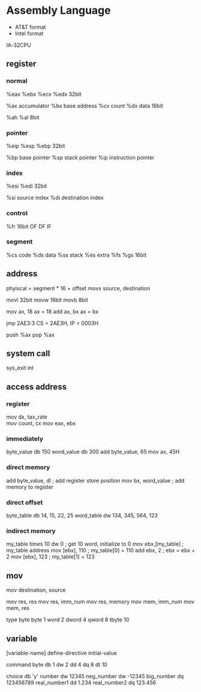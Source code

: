# Assembly Language

- AT&T format
- Intel format

IA-32CPU

## register

### normal

%eax
%ebx
%ecx
%edx
	32bit

%ax	accumulator
%bx	base address
%cx	count
%dx	data
	16bit

%ah
%al	
	8bit

### pointer

%eip
%esp
%ebp
	32bit

%bp	base pointer
%sp	stack pointer
%ip	instruction pointer

### index

%esi
%edi
	32bit

%si	source index
%di	destination index

### control

%fr
	16bit
OF
DF
IF

### segment

%cs	code
%ds	data
%ss	stack
%es	extra
%fs
%gs
	16bit


## address

phyiscal = segment * 16 + offset
movx source, destination

movl	32bit
movw	16bit
movb	8bit

mov ax, 18	ax = 18
add ax, bx	ax = bx

jmp 2AE3:3	CS = 2AE3H, IP = 0003H

push %ax
pop %ax
## system call
sys_exit	int


## access address

### register

mov dx, tax_rate	
mov count, cx
mov eax, ebx

### immediately

byte_value db 150
word_value db 300
add byte_value, 65
mov ax, 45H

### direct memory

add byte_value, dl	; add register store position
mov bx, word_value	; add memory to register

### direct offset

byte_table db 14, 15, 22, 25
word_table dw 134, 345, 564, 123

### indirect memory

my_table times 10 dw 0	; get 10 word, initialize to 0
mov ebx,[my_table]	; my_table address
mov [ebx], 110		; my_table[0] = 110
add ebx, 2		; ebx = ebx + 2
mov [ebx], 123		; my_table[1] = 123

## mov

mov destination, source

mov res, res
mov res, imm_num
mov res, memory
mov mem, imm_num
mov mem, res

type	byte
byte	1
word	2
dword	4
qword	8
tbyte	10

## variable

[variable-name] define-directive initial-value 

command	byte
db	1
dw	2
dd	4
dq	8
dt	10

choice db 'y'
number dw 12345
neg_number dw -12345
big_number dq 123456789
real_number1 dd 1.234
real_number2 dq 123.456


